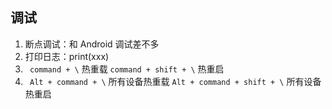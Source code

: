## 调试
1. 断点调试：和 Android 调试差不多
2. 打印日志：print(xxx)
3. ` command + \` 热重载 ` command + shift + \ ` 热重启
4. ` Alt + command + \` 所有设备热重载 ` Alt + command + shift + \ ` 所有设备热重启
